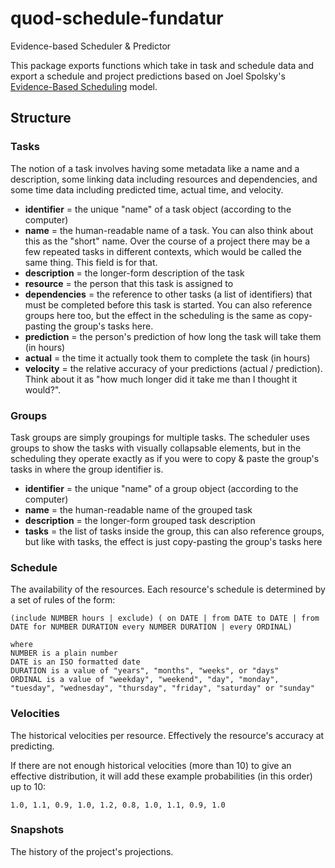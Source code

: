# quod-schedule-fundatur

Evidence-based Scheduler & Predictor

This package exports functions which take in task and schedule data and export a
schedule and project predictions based on Joel Spolsky's
[Evidence-Based Scheduling](https://www.joelonsoftware.com/2007/10/26/evidence-based-scheduling/) model.

## Structure

### Tasks

The notion of a task involves having some metadata like a name and a description, some linking data including resources and dependencies, and some time data including predicted time, actual time, and velocity.

- **identifier** = the unique "name" of a task object (according to the computer)
- **name** = the human-readable name of a task. You can also think about this as the "short" name. Over the course of a project there may be a few repeated tasks in different contexts, which would be called the same thing. This field is for that.
- **description** = the longer-form description of the task
- **resource** = the person that this task is assigned to
- **dependencies** = the reference to other tasks (a list of identifiers) that must be completed before this task is started. You can also reference groups here too, but the effect in the scheduling is the same as copy-pasting the group's tasks here.
- **prediction** = the person's prediction of how long the task will take them (in hours)
- **actual** = the time it actually took them to complete the task (in hours)
- **velocity** = the relative accuracy of your predictions (actual / prediction). Think about it as "how much longer did it take me than I thought it would?".

### Groups

Task groups are simply groupings for multiple tasks. The scheduler uses groups to show the tasks with visually collapsable elements, but in the scheduling they operate exactly as if you were to copy & paste the group's tasks in where the group identifier is.

- **identifier** = the unique "name" of a group object (according to the computer)
- **name** = the human-readable name of the grouped task
- **description** = the longer-form grouped task description
- **tasks** = the list of tasks inside the group, this can also reference groups, but like with tasks, the effect is just copy-pasting the group's tasks here

### Schedule

The availability of the resources. Each resource's schedule is determined by a set of rules of the form:

```
(include NUMBER hours | exclude) ( on DATE | from DATE to DATE | from DATE for NUMBER DURATION every NUMBER DURATION | every ORDINAL)

where
NUMBER is a plain number
DATE is an ISO formatted date
DURATION is a value of "years", "months", "weeks", or "days"
ORDINAL is a value of "weekday", "weekend", "day", "monday", "tuesday", "wednesday", "thursday", "friday", "saturday" or "sunday"
```

### Velocities

The historical velocities per resource. Effectively the resource's accuracy at predicting.

If there are not enough historical velocities (more than 10) to give an effective distribution, it will add these example probabilities (in this order) up to 10:

`1.0, 1.1, 0.9, 1.0, 1.2, 0.8, 1.0, 1.1, 0.9, 1.0`

### Snapshots

The history of the project's projections.